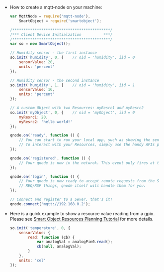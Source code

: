 
* How to create a mqtt-node on your machine:  
  
    ```js
    var MqttNode = require('mqtt-node'),
        SmartObject = require('smartobject');

    /********************************************/
    /*** Client Device Initialzation          ***/
    /********************************************/
    var so = new SmartObject();

    // Humidity sensor - the first instance
    so.init('humidity', 0, {    // oid = 'humidity', iid = 0
        sensorValue: 20,
        units: 'percent'
    });

    // Humidity sensor - the second instance
    so.init('humidity', 1, {    // oid = 'humidity', iid = 1
        sensorValue: 16,
        units: 'percent'
    });

    // A custom Object with two Resources: myResrc1 and myResrc2
    so.init('myObject', 0, {    // oid = 'myObject', iid = 0
        myResrc1: 20,
        myResrc2: 'hello world!'
    });

    qnode.on('ready', function () {
        // You can start to run your local app, such as showing the sensed value on an OLED monitor.
        // To interact with your Resources, simply use the handy APIs provided by SmartObject class.
    });

    qnode.on('registered', function () {
        // Your qnode is now in the netwrok. This event only fires at the first time of qnode registered to the Server.
    });

    qnode.on('login', function () {
        // Your qnode is now ready to accept remote requests from the Server. Don't worry about the 
        // REQ/RSP things, qnode itself will handle them for you.  
    });

    // Connect and register to a Sever, that's it!
    qnode.connect('mqtt://192.168.0.2');
    ```
  
* Here is a quick example to show a resource value reading from a gpio. Please see [Smart Object Resources Planning Tutorial](https://github.com/PeterEB/smartobject/blob/master/docs/resource_plan.md) for more details.  
  
    ```js
    so.init('temperature', 0, {
        sensorValue: {
            read: function (cb) {
                var analogVal = analogPin0.read();
                cb(null, analogVal);
            }
        },
        units: 'cel'
    });
    ```
  